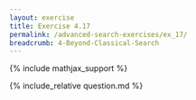 ```yaml
---
layout: exercise
title: Exercise 4.17
permalink: /advanced-search-exercises/ex_17/
breadcrumb: 4-Beyond-Classical-Search
---
```


{% include mathjax_support %}

<div><i class="arrow-up loader" data-chapter="advanced-search-exercises" data-exercise="ex_17" data-rating="0"></i></div>
{% include_relative question.md %}
